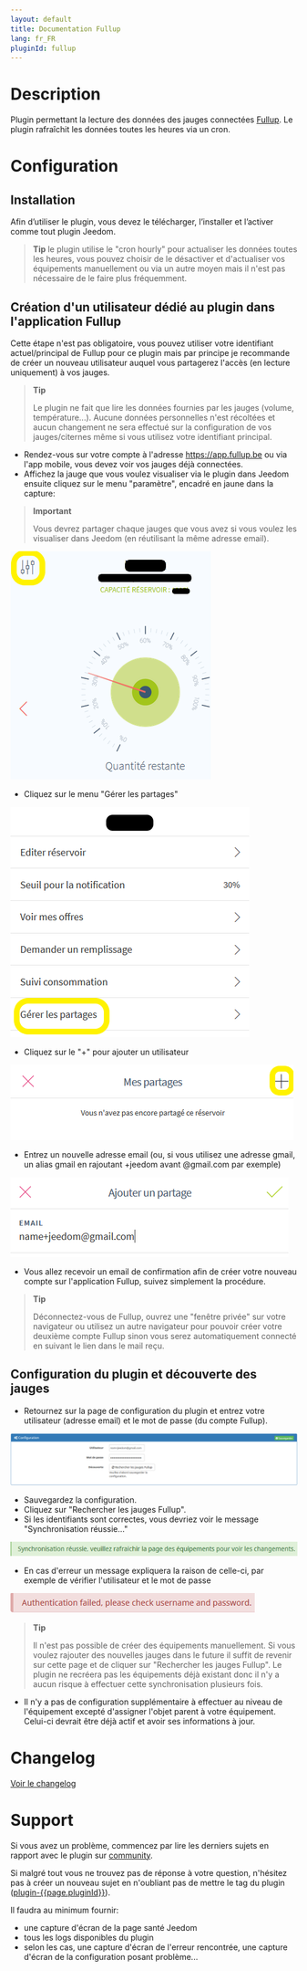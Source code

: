 ```yaml
---
layout: default
title: Documentation Fullup
lang: fr_FR
pluginId: fullup
---
```


# Description

Plugin permettant la lecture des données des jauges connectées <a href="https://fullup.be/" target="_blank">Fullup</a>. Le plugin rafraîchit les données toutes les heures via un cron.

# Configuration

## Installation

Afin d’utiliser le plugin, vous devez le télécharger, l’installer et l’activer comme tout plugin Jeedom.

> **Tip**
> le plugin utilise le "cron hourly" pour actualiser les données toutes les heures, vous pouvez choisir de le désactiver et d'actualiser vos équipements manuellement ou via un autre moyen mais il n'est pas nécessaire de le faire plus fréquemment.

## Création d'un utilisateur dédié au plugin dans l'application Fullup

Cette étape n'est pas obligatoire, vous pouvez utiliser votre identifiant actuel/principal de Fullup pour ce plugin mais par principe je recommande de créer un nouveau utilisateur auquel vous partagerez l'accès (en lecture uniquement) à vos jauges.

> **Tip**
>
> Le plugin ne fait que lire les données fournies par les jauges (volume, température...).
> Aucune données personnelles n'est récoltées et aucun changement ne sera effectué sur la configuration de vos jauges/citernes même si vous utilisez votre identifiant principal.

- Rendez-vous sur votre compte à l'adresse <https://app.fullup.be> ou via l'app mobile, vous devez voir vos jauges déjà connectées.
- Affichez la jauge que vous voulez visualiser via le plugin dans Jeedom ensuite cliquez sur le menu "paramètre", encadré en jaune dans la capture:

> **Important**
>
> Vous devrez partager chaque jauges que vous avez si vous voulez les visualiser dans Jeedom (en réutilisant la même adresse email).

![Paramètres Fullup](../images/fullup_dashboard.png "Paramètres Fullup")

- Cliquez sur le menu "Gérer les partages"

![Gérer les partages](../images/fullup_settings.png "Gérer les partages")

- Cliquez sur le "+" pour ajouter un utilisateur

![Mes partages](../images/fullup_partages.png "Mes partages")

- Entrez un nouvelle adresse email (ou, si vous utilisez une adresse gmail, un alias gmail en rajoutant +jeedom avant @gmail.com par exemple)

![Ajouter un partage](../images/fullup_utilisateurs.png "Ajouter un partage")

- Vous allez recevoir un email de confirmation afin de créer votre nouveau compte sur l'application Fullup, suivez simplement la procédure.

> **Tip**
>
> Déconnectez-vous de Fullup, ouvrez une "fenêtre privée" sur votre navigateur ou utilisez un autre navigateur pour pouvoir créer votre deuxième compte Fullup sinon vous serez automatiquement connecté en suivant le lien dans le mail reçu.

## Configuration du plugin et découverte des jauges

- Retournez sur la page de configuration du plugin et entrez votre utilisateur (adresse email) et le mot de passe (du compte Fullup).

![Configuration plugin](../images/plugin_config.png "Configuration plugin")

- Sauvegardez la configuration.
- Cliquez sur "Rechercher les jauges Fullup".
- Si les identifiants sont correctes, vous devriez voir le message "Synchronisation réussie..."

![Synchronisation réussie](../images/sync_success.png "Synchronisation réussie")

- En cas d'erreur un message expliquera la raison de celle-ci, par exemple de vérifier l'utilisateur et le mot de passe

![Erreur](../images/sync_failure.png "Erreur")

> **Tip**
>
> Il n'est pas possible de créer des équipements manuellement.
> Si vous voulez rajouter des nouvelles jauges dans le future il suffit de revenir sur cette page et de cliquer sur "Rechercher les jauges Fullup".
> Le plugin ne recréera pas les équipements déjà existant donc il n'y a aucun risque à effectuer cette synchronisation plusieurs fois.

- Il n'y a pas de configuration supplémentaire à effectuer au niveau de l'équipement excepté d'assigner l'objet parent à votre équipement. Celui-ci devrait être déjà actif et avoir ses informations à jour.

# Changelog

[Voir le changelog](./changelog)

# Support

Si vous avez un problème, commencez par lire les derniers sujets en rapport avec le plugin sur [community]({{site.forum}}/tag/plugin-{{page.pluginId}}).

Si malgré tout vous ne trouvez pas de réponse à votre question, n'hésitez pas à créer un nouveau sujet en n'oubliant pas de mettre le tag du plugin ([plugin-{{page.pluginId}}]({{site.forum}}/tag/plugin-{{page.pluginId}})).

Il faudra au minimum fournir:

- une capture d'écran de la page santé Jeedom
- tous les logs disponibles du plugin
- selon les cas, une capture d'écran de l'erreur rencontrée, une capture d'écran de la configuration posant problème...
